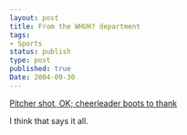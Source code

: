 ```yaml
---
layout: post
title: From the WHUH? department
tags:
- Sports
status: publish
type: post
published: true
Date: 2004-09-30
---
```

[Pitcher shot, OK; cheerleader boots to thank](http://sports.espn.go.com/mlb/news/story?id=1891804)

I think that says it all.
